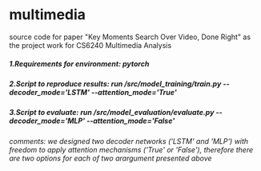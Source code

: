 # multimedia
source code for paper "Key Moments Search Over Video, Done Right" as the project work for CS6240 Multimedia Analysis 

##### 1.Requirements for environment: pytorch
##### 2.Script to reproduce results: run /src/model_training/train.py --decoder_mode='LSTM' --attention_mode='True'
##### 3.Script to evaluate: run /src/model_evaluation/evaluate.py --decoder_mode='MLP' --attention_mode='False'
###### comments: we designed two decoder networks ('LSTM' and 'MLP') with freedom to apply attention mechanisms ('True' or 'False'), therefore there are two options for each of two arargument presented above  

